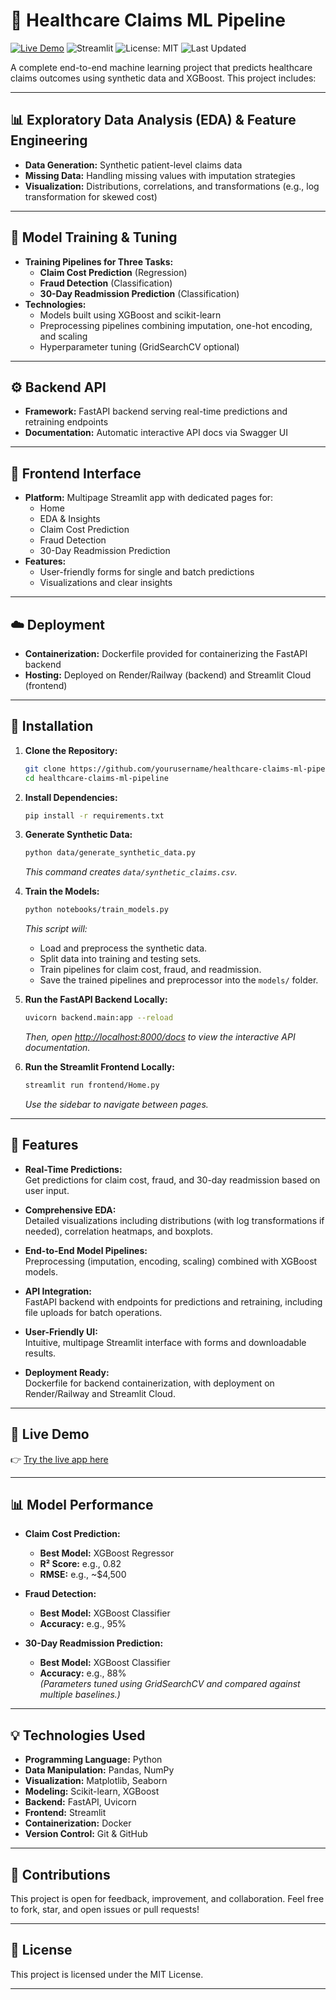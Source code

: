 # 🏥 Healthcare Claims ML Pipeline

[![Live Demo](https://img.shields.io/badge/Live%20Demo-FF4B4B?style=flat&logo=streamlit&logoColor=white)]([https://healthcare-claims-ml-pipeline-qj2r7efvcdmkuks9vfwppr.streamlit.app/])
![Streamlit](https://img.shields.io/badge/Streamlit-FF4B4B?style=flat&logo=streamlit&logoColor=white)
![License: MIT](https://img.shields.io/badge/License-MIT-green?style=flat)
![Last Updated](https://img.shields.io/badge/Last%20Updated-June%202025-brightgreen?style=flat)

A complete end-to-end machine learning project that predicts healthcare claims outcomes using synthetic data and XGBoost. This project includes:

---

## 📊 Exploratory Data Analysis (EDA) & Feature Engineering
- **Data Generation:** Synthetic patient-level claims data  
- **Missing Data:** Handling missing values with imputation strategies  
- **Visualization:** Distributions, correlations, and transformations (e.g., log transformation for skewed cost)

---

## 🧠 Model Training & Tuning
- **Training Pipelines for Three Tasks:**
  - **Claim Cost Prediction** (Regression)
  - **Fraud Detection** (Classification)
  - **30-Day Readmission Prediction** (Classification)
- **Technologies:**
  - Models built using XGBoost and scikit-learn  
  - Preprocessing pipelines combining imputation, one-hot encoding, and scaling  
  - Hyperparameter tuning (GridSearchCV optional)

---

## ⚙️ Backend API
- **Framework:** FastAPI backend serving real-time predictions and retraining endpoints  
- **Documentation:** Automatic interactive API docs via Swagger UI

---

## 🎨 Frontend Interface
- **Platform:** Multipage Streamlit app with dedicated pages for:
  - Home  
  - EDA & Insights  
  - Claim Cost Prediction  
  - Fraud Detection  
  - 30-Day Readmission Prediction
- **Features:** 
  - User-friendly forms for single and batch predictions  
  - Visualizations and clear insights

---

## ☁️ Deployment
- **Containerization:** Dockerfile provided for containerizing the FastAPI backend  
- **Hosting:** Deployed on Render/Railway (backend) and Streamlit Cloud (frontend)

---

## 🚀 Installation

1. **Clone the Repository:**
   ```bash
   git clone https://github.com/yourusername/healthcare-claims-ml-pipeline.git
   cd healthcare-claims-ml-pipeline
   ```

2. **Install Dependencies:**
   ```bash
   pip install -r requirements.txt
   ```

3. **Generate Synthetic Data:**
   ```bash
   python data/generate_synthetic_data.py
   ```
   *This command creates `data/synthetic_claims.csv`.*

4. **Train the Models:**
   ```bash
   python notebooks/train_models.py
   ```
   *This script will:*
   - Load and preprocess the synthetic data.
   - Split data into training and testing sets.
   - Train pipelines for claim cost, fraud, and readmission.
   - Save the trained pipelines and preprocessor into the `models/` folder.

5. **Run the FastAPI Backend Locally:**
   ```bash
   uvicorn backend.main:app --reload
   ```
   *Then, open [http://localhost:8000/docs](http://localhost:8000/docs) to view the interactive API documentation.*

6. **Run the Streamlit Frontend Locally:**
   ```bash
   streamlit run frontend/Home.py
   ```
   *Use the sidebar to navigate between pages.*

---

## 🌟 Features

- **Real-Time Predictions:**  
  Get predictions for claim cost, fraud, and 30-day readmission based on user input.

- **Comprehensive EDA:**  
  Detailed visualizations including distributions (with log transformations if needed), correlation heatmaps, and boxplots.

- **End-to-End Model Pipelines:**  
  Preprocessing (imputation, encoding, scaling) combined with XGBoost models.

- **API Integration:**  
  FastAPI backend with endpoints for predictions and retraining, including file uploads for batch operations.

- **User-Friendly UI:**  
  Intuitive, multipage Streamlit interface with forms and downloadable results.

- **Deployment Ready:**  
  Dockerfile for backend containerization, with deployment on Render/Railway and Streamlit Cloud.

---

## 🔗 Live Demo

👉 [Try the live app here](https://healthcare-claims-ml-pipeline-qj2r7efvcdmkuks9vfwppr.streamlit.app/)

---

## 📊 Model Performance

- **Claim Cost Prediction:**
  - **Best Model:** XGBoost Regressor
  - **R² Score:** e.g., 0.82
  - **RMSE:** e.g., ~$4,500

- **Fraud Detection:**
  - **Best Model:** XGBoost Classifier
  - **Accuracy:** e.g., 95%

- **30-Day Readmission Prediction:**
  - **Best Model:** XGBoost Classifier
  - **Accuracy:** e.g., 88%  
  *(Parameters tuned using GridSearchCV and compared against multiple baselines.)*

---

## 💡 Technologies Used

- **Programming Language:** Python  
- **Data Manipulation:** Pandas, NumPy  
- **Visualization:** Matplotlib, Seaborn  
- **Modeling:** Scikit-learn, XGBoost  
- **Backend:** FastAPI, Uvicorn  
- **Frontend:** Streamlit  
- **Containerization:** Docker  
- **Version Control:** Git & GitHub  

---

## 🤝 Contributions

This project is open for feedback, improvement, and collaboration. Feel free to fork, star, and open issues or pull requests!

---

## 📜 License

This project is licensed under the MIT License.

---
